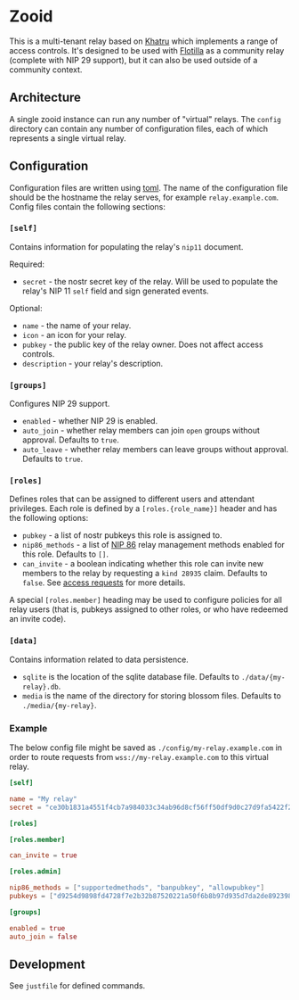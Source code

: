 # Zooid

This is a multi-tenant relay based on [Khatru](https://gitworkshop.dev/fiatjaf.com/nostrlib/tree/master/khatru) which implements a range of access controls. It's designed to be used with [Flotilla](https://flotilla.social) as a community relay (complete with NIP 29 support), but it can also be used outside of a community context.

## Architecture

A single zooid instance can run any number of "virtual" relays. The `config` directory can contain any number of configuration files, each of which represents a single virtual relay.

## Configuration

Configuration files are written using [toml](https://toml.io). The name of the configuration file should be the hostname the relay serves, for example `relay.example.com`. Config files contain the following sections:

### `[self]`

Contains information for populating the relay's `nip11` document.

Required:

- `secret` - the nostr secret key of the relay. Will be used to populate the relay's NIP 11 `self` field and sign generated events.

Optional:

- `name` - the name of your relay.
- `icon` - an icon for your relay.
- `pubkey` - the public key of the relay owner. Does not affect access controls.
- `description` - your relay's description.

### `[groups]`

Configures NIP 29 support.

- `enabled` - whether NIP 29 is enabled.
- `auto_join` - whether relay members can join `open` groups without approval. Defaults to `true`.
- `auto_leave` - whether relay members can leave groups without approval. Defaults to `true`.

### `[roles]`

Defines roles that can be assigned to different users and attendant privileges. Each role is defined by a `[roles.{role_name}]` header and has the following options:

- `pubkey` - a list of nostr pubkeys this role is assigned to.
- `nip86_methods` - a list of [NIP 86](https://github.com/nostr-protocol/nips/blob/master/86.md) relay management methods enabled for this role. Defaults to `[]`.
- `can_invite` - a boolean indicating whether this role can invite new members to the relay by requesting a `kind 28935` claim. Defaults to `false`. See [access requests](https://github.com/nostr-protocol/nips/pull/1079) for more details.

A special `[roles.member]` heading may be used to configure policies for all relay users (that is, pubkeys assigned to other roles, or who have redeemed an invite code).

### `[data]`

Contains information related to data persistence.

- `sqlite` is the location of the sqlite database file. Defaults to `./data/{my-relay}.db`.
- `media` is the name of the directory for storing blossom files. Defaults to `./media/{my-relay}`.

### Example

The below config file might be saved as `./config/my-relay.example.com` in order to route requests from `wss://my-relay.example.com` to this virtual relay.

```toml
[self]

name = "My relay"
secret = "ce30b1831a4551f4cb7a984033c34ab96d8cf56ff50df9d0c27d9fa5422f2278"

[roles]

[roles.member]

can_invite = true

[roles.admin]

nip86_methods = ["supportedmethods", "banpubkey", "allowpubkey"]
pubkeys = ["d9254d9898fd4728f7e2b32b87520221a50f6b8b97d935d7da2de8923988aa6d"]

[groups]

enabled = true
auto_join = false
```

## Development

See `justfile` for defined commands.
